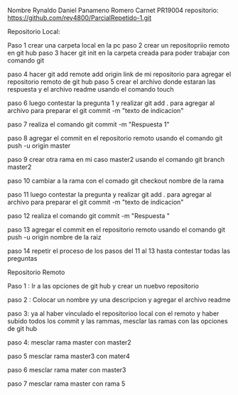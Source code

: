 
Nombre Rynaldo Daniel Panameno Romero 
Carnet PR19004
repositorio: https://github.com/rey4800/ParcialRepetido-1.git








Repositorio Local:

Paso 1 crear una carpeta local en la pc
paso 2 crear un repositopriio remoto en git hub
paso 3 hacer git init en la carpeta creada para poder trabajar con comando git

paso 4 hacer git add remote  add origin  link de mi repositorio para agregar el repositorio remoto de git hub
paso 5 crear el archivo donde estaran las respuesta y el archivo readme usando el comando touch

paso 6 luego contestar la pregunta 1 y realizar git add . para agregar al archivo para preparar el git commit -m "texto de indicacion"

paso 7 realiza el comando git commit -m "Respuesta 1"

paso 8 agregar el commit en el repositorio remoto usando el comando git push -u origin master

paso 9 crear otra rama en mi caso master2 usando el comando git branch  master2

paso 10 cambiar a la rama con el comado git checkout nombre de la rama

paso 11 luego contestar la pregunta  y realizar git add . para agregar al archivo para preparar el git commit -m "texto de indicacion"

paso 12 realiza el comando git commit -m "Respuesta "

paso 13 agregar el commit en el repositorio remoto usando el comando git push -u origin nombre de la raiz

paso 14 repetir el proceso de los pasos del 11 al 13 hasta contestar todas las preguntas


Repositorio Remoto 

Paso 1 : Ir a las opciones de git hub y crear un nuebvo repositorio

paso 2 : Colocar un nombre yy una descripcion y agregar el archivo readme

paso 3: ya al haber vinculado el repositorioo local con el remoto y haber subido todos los commit y las rammas, mesclar las ramas con las opciones de git hub

paso 4: mesclar rama master con master2

paso 5 mesclar rama master3 con mater4

paso 6 mesclar rama mater con master3

paso 7 mesclar rama master con rama 5